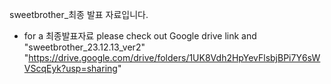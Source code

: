 sweetbrother_최종 발표 자료입니다.

- for a 최종발표자료
please check out Google drive link and "sweetbrother_23.12.13_ver2"
"https://drive.google.com/drive/folders/1UK8Vdh2HpYevFlsbjBPi7Y6sWVScqEyk?usp=sharing"